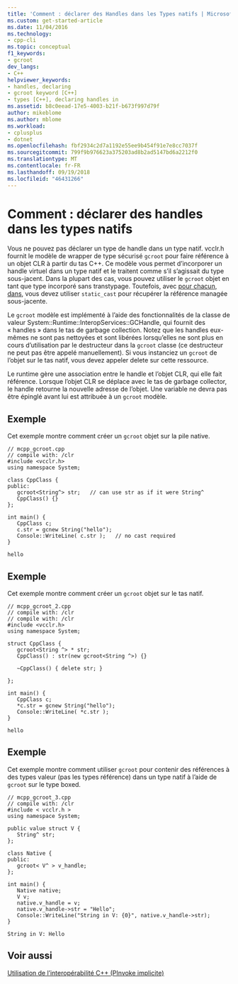 ```yaml
---
title: 'Comment : déclarer des Handles dans les Types natifs | Microsoft Docs'
ms.custom: get-started-article
ms.date: 11/04/2016
ms.technology:
- cpp-cli
ms.topic: conceptual
f1_keywords:
- gcroot
dev_langs:
- C++
helpviewer_keywords:
- handles, declaring
- gcroot keyword [C++]
- types [C++], declaring handles in
ms.assetid: b8c0eead-17e5-4003-b21f-b673f997d79f
author: mikeblome
ms.author: mblome
ms.workload:
- cplusplus
- dotnet
ms.openlocfilehash: fbf2934c2d7a1192e55ee9b454f91e7e8cc7037f
ms.sourcegitcommit: 799f9b976623a375203ad8b2ad5147bd6a2212f0
ms.translationtype: MT
ms.contentlocale: fr-FR
ms.lasthandoff: 09/19/2018
ms.locfileid: "46431266"
---
```

# <a name="how-to-declare-handles-in-native-types"></a>Comment : déclarer des handles dans les types natifs

Vous ne pouvez pas déclarer un type de handle dans un type natif. vcclr.h fournit le modèle de wrapper de type sécurisé `gcroot` pour faire référence à un objet CLR à partir du tas C++. Ce modèle vous permet d’incorporer un handle virtuel dans un type natif et le traitent comme s’il s’agissait du type sous-jacent. Dans la plupart des cas, vous pouvez utiliser le `gcroot` objet en tant que type incorporé sans transtypage. Toutefois, avec [pour chacun, dans](../dotnet/for-each-in.md), vous devez utiliser `static_cast` pour récupérer la référence managée sous-jacente.

Le `gcroot` modèle est implémenté à l’aide des fonctionnalités de la classe de valeur System::Runtime::InteropServices::GCHandle, qui fournit des « handles » dans le tas de garbage collection. Notez que les handles eux-mêmes ne sont pas nettoyées et sont libérées lorsqu’elles ne sont plus en cours d’utilisation par le destructeur dans la `gcroot` classe (ce destructeur ne peut pas être appelé manuellement). Si vous instanciez un `gcroot` de l’objet sur le tas natif, vous devez appeler delete sur cette ressource.

Le runtime gère une association entre le handle et l’objet CLR, qui elle fait référence. Lorsque l’objet CLR se déplace avec le tas de garbage collector, le handle retourne la nouvelle adresse de l’objet. Une variable ne devra pas être épinglé avant lui est attribuée à un `gcroot` modèle.

## <a name="example"></a>Exemple

Cet exemple montre comment créer un `gcroot` objet sur la pile native.

```
// mcpp_gcroot.cpp
// compile with: /clr
#include <vcclr.h>
using namespace System;

class CppClass {
public:
   gcroot<String^> str;   // can use str as if it were String^
   CppClass() {}
};

int main() {
   CppClass c;
   c.str = gcnew String("hello");
   Console::WriteLine( c.str );   // no cast required
}
```

```Output
hello
```

## <a name="example"></a>Exemple

Cet exemple montre comment créer un `gcroot` objet sur le tas natif.

```
// mcpp_gcroot_2.cpp
// compile with: /clr
// compile with: /clr
#include <vcclr.h>
using namespace System;

struct CppClass {
   gcroot<String ^> * str;
   CppClass() : str(new gcroot<String ^>) {}

   ~CppClass() { delete str; }

};

int main() {
   CppClass c;
   *c.str = gcnew String("hello");
   Console::WriteLine( *c.str );
}
```

```Output
hello
```

## <a name="example"></a>Exemple

Cet exemple montre comment utiliser `gcroot` pour contenir des références à des types valeur (pas les types référence) dans un type natif à l’aide de `gcroot` sur le type boxed.

```
// mcpp_gcroot_3.cpp
// compile with: /clr
#include < vcclr.h >
using namespace System;

public value struct V {
   String^ str;
};

class Native {
public:
   gcroot< V^ > v_handle;
};

int main() {
   Native native;
   V v;
   native.v_handle = v;
   native.v_handle->str = "Hello";
   Console::WriteLine("String in V: {0}", native.v_handle->str);
}
```

```Output
String in V: Hello
```

## <a name="see-also"></a>Voir aussi

[Utilisation de l’interopérabilité C++ (PInvoke implicite)](../dotnet/using-cpp-interop-implicit-pinvoke.md)